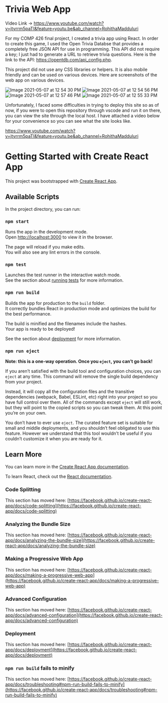 # Trivia Web App

Video Link -> https://www.youtube.com/watch?v=jtyrrm5paTI&feature=youtu.be&ab_channel=RohithaMadduluri

For my COMP 426 final project, I created a trivia app using React. In order to create this game, I used the Open Trivia Databse that provides a completely free JSON API for use in programming. This API did not require a key; I just had to generate a URL to retrieve trivia questions. Here is the link to the API: https://opentdb.com/api_config.php. 

This project did not use any CSS libraries or helpers. It is also mobile friendly and can be used on various devices. Here are screenshots of the web app on various devices.


![Image 2021-05-07 at 12 54 30 PM](https://user-images.githubusercontent.com/59805673/117483289-8d13a580-af33-11eb-825b-b886273377be.png)
![Image 2021-05-07 at 12 54 56 PM](https://user-images.githubusercontent.com/59805673/117483304-900e9600-af33-11eb-9402-5d69286e6c95.png)
![Image 2021-05-07 at 12 57 46 PM](https://user-images.githubusercontent.com/59805673/117483559-d9f77c00-af33-11eb-8029-3c2c690dfb98.png)
![Image 2021-05-07 at 12 55 33 PM](https://user-images.githubusercontent.com/59805673/117483315-93a21d00-af33-11eb-9f9c-6b37c9762fcb.png)

Unfortunately, I faced some difficulties in trying to deploy this site so as of now, if you were to open this repository through vscode and run it on there, you can view the site through the local host. I have attached a video below for your convenience so you can see what the site looks like. 

https://www.youtube.com/watch?v=jtyrrm5paTI&feature=youtu.be&ab_channel=RohithaMadduluri


# Getting Started with Create React App

This project was bootstrapped with [Create React App](https://github.com/facebook/create-react-app).

## Available Scripts

In the project directory, you can run:

### `npm start`

Runs the app in the development mode.\
Open [http://localhost:3000](http://localhost:3000) to view it in the browser.

The page will reload if you make edits.\
You will also see any lint errors in the console.

### `npm test`

Launches the test runner in the interactive watch mode.\
See the section about [running tests](https://facebook.github.io/create-react-app/docs/running-tests) for more information.

### `npm run build`

Builds the app for production to the `build` folder.\
It correctly bundles React in production mode and optimizes the build for the best performance.

The build is minified and the filenames include the hashes.\
Your app is ready to be deployed!

See the section about [deployment](https://facebook.github.io/create-react-app/docs/deployment) for more information.

### `npm run eject`

**Note: this is a one-way operation. Once you `eject`, you can’t go back!**

If you aren’t satisfied with the build tool and configuration choices, you can `eject` at any time. This command will remove the single build dependency from your project.

Instead, it will copy all the configuration files and the transitive dependencies (webpack, Babel, ESLint, etc) right into your project so you have full control over them. All of the commands except `eject` will still work, but they will point to the copied scripts so you can tweak them. At this point you’re on your own.

You don’t have to ever use `eject`. The curated feature set is suitable for small and middle deployments, and you shouldn’t feel obligated to use this feature. However we understand that this tool wouldn’t be useful if you couldn’t customize it when you are ready for it.

## Learn More

You can learn more in the [Create React App documentation](https://facebook.github.io/create-react-app/docs/getting-started).

To learn React, check out the [React documentation](https://reactjs.org/).

### Code Splitting

This section has moved here: [https://facebook.github.io/create-react-app/docs/code-splitting](https://facebook.github.io/create-react-app/docs/code-splitting)

### Analyzing the Bundle Size

This section has moved here: [https://facebook.github.io/create-react-app/docs/analyzing-the-bundle-size](https://facebook.github.io/create-react-app/docs/analyzing-the-bundle-size)

### Making a Progressive Web App

This section has moved here: [https://facebook.github.io/create-react-app/docs/making-a-progressive-web-app](https://facebook.github.io/create-react-app/docs/making-a-progressive-web-app)

### Advanced Configuration

This section has moved here: [https://facebook.github.io/create-react-app/docs/advanced-configuration](https://facebook.github.io/create-react-app/docs/advanced-configuration)

### Deployment

This section has moved here: [https://facebook.github.io/create-react-app/docs/deployment](https://facebook.github.io/create-react-app/docs/deployment)

### `npm run build` fails to minify

This section has moved here: [https://facebook.github.io/create-react-app/docs/troubleshooting#npm-run-build-fails-to-minify](https://facebook.github.io/create-react-app/docs/troubleshooting#npm-run-build-fails-to-minify)
